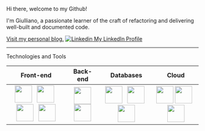 Hi there, welcome to my Github!

I'm Giulliano, a passionate learner of the craft of refactoring and delivering well-built and documented code.

[Visit my personal blog.](https://duckduckgo.com)
[![Linkedin](https://i.stack.imgur.com/gVE0j.png) My LinkedIn Profile](https://www.linkedin.com/)
&nbsp;

---
Technologies and Tools

| Front-end     |Back-end| Databases| Cloud|
| :----:  | :----:  | :----:  | :----: |
| <img src="https://cdn.jsdelivr.net/gh/devicons/devicon/icons/react/react-original.svg" width="45px"/> &nbsp; <img src="https://cdn.jsdelivr.net/gh/devicons/devicon/icons/flutter/flutter-original.svg" width="45px"/>  &nbsp; <img src="https://cdn.jsdelivr.net/gh/devicons/devicon/icons/jquery/jquery-plain-wordmark.svg" width="45px"/>  &nbsp; <img src="https://cdn.jsdelivr.net/gh/devicons/devicon/icons/mocha/mocha-plain.svg" width="45px"/> |<img src="https://cdn.jsdelivr.net/gh/devicons/devicon/icons/nodejs/nodejs-original.svg" width="45px"/> <img src="https://cdn.jsdelivr.net/gh/devicons/devicon/icons/dotnetcore/dotnetcore-original.svg" width="45px"/>|<img src="https://cdn.jsdelivr.net/gh/devicons/devicon/icons/microsoftsqlserver/microsoftsqlserver-plain-wordmark.svg" width="45px"/> &nbsp; <img src="https://cdn.jsdelivr.net/gh/devicons/devicon/icons/mysql/mysql-original.svg" width="45px"/> &nbsp; <img src="https://cdn.jsdelivr.net/gh/devicons/devicon/icons/oracle/oracle-original.svg" width="45px" />|<img src="https://cdn.jsdelivr.net/gh/devicons/devicon/icons/azure/azure-original-wordmark.svg" width="45px"/>&nbsp;<img src="https://cdn.jsdelivr.net/gh/devicons/devicon/icons/amazonwebservices/amazonwebservices-original-wordmark.svg" width="45px" /> &nbsp; <img src="https://cdn.jsdelivr.net/gh/devicons/devicon/icons/firebase/firebase-plain.svg" width="45px"/>|

